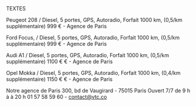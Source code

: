 TEXTES

Peugeot 208 / Diesel, 5 portes, GPS, Autoradio, Forfait 1000 km, (0,5/km supplémentaire)
999 € - Agence de Paris

Ford Focus, / Diesel, 5 portes, GPS, Autoradio, Forfait 1000 km, (0,5/km supplémentaire)
999 € - Agence de Paris

Audi A1 / Diesel, 5 portes, GPS, Autoradio, Forfait 1000 km, (0,5/km supplémentaire)
1100 € € - Agence de Paris

Opel Mokka / Diesel, 5 portes, GPS, Autoradio, Forfait 1000 km, (0,4/km supplémentaire)
1150 € € - Agence de Paris

 Notre agence de Paris
 300, bd de Vaugirard - 75015 Paris
 Ouvert 7/7 de 9 h à à 20 h 
 01 57 58 59 60 - contact@vtc.co